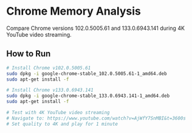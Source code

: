 # Chrome Memory Analysis

Compare Chrome versions 102.0.5005.61 and 133.0.6943.141 during 4K YouTube video streaming.

## How to Run

```bash
# Install Chrome v102.0.5005.61
sudo dpkg -i google-chrome-stable_102.0.5005.61-1_amd64.deb
sudo apt-get install -f

# Install Chrome v133.0.6943.141  
sudo dpkg -i google-chrome-stable_133.0.6943.141-1_amd64.deb
sudo apt-get install -f

# Test with 4K YouTube video streaming
# Navigate to: https://www.youtube.com/watch?v=AjWfY7SnMBI&t=3600s
# Set quality to 4K and play for 1 minute
```